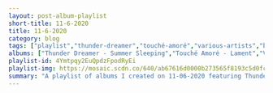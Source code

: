 ```yaml
---
layout: post-album-playlist
short-title: 11-6-2020
title: 11-6-2020
category: blog
tags: ["playlist","thunder-dreamer","touché-amoré","various-artists","babasónicos","nada-surf","various-artists","the-elwins","james-blake","mac-demarco","various-artists","bright-eyes","bright-eyes","sufjan-stevens"]
albums: ["Thunder Dreamer - Summer Sleeping","Touché Amoré - Lament","Various Artists - Wherever I Go, I Want To Leave","Babasónicos - Delivery 2 (México)","Nada Surf - Stories Going 'Round","Various Artists - Sour Lemon","The Elwins - IV","James Blake - Before","Mac DeMarco - Other Here Comes The Cowboy Demos","Various Artists - 10 Songs","Bright Eyes - Down in the Weeds, Where the World Once Was","Bright Eyes - Miracle of Life","Sufjan Stevens - The Ascension"]
playlist-id: 4Ymtpqy2EuQpdzFpodRyEi
playlist-img: https://mosaic.scdn.co/640/ab67616d0000b273565f8193c5d0fcc97143b0e2ab67616d0000b273ae701db5f364d06e69da7fd7ab67616d0000b273b40186f260e20637a1084d10ab67616d0000b273cf9eaa83accb916c0ed2797b
summary: "A playlist of albums I created on 11-06-2020 featuring Thunder Dreamer, Touché Amoré, Various Artists, Babasónicos, Nada Surf, Various Artists, The Elwins, James Blake, Mac DeMarco, Various Artists, Bright Eyes, Bright Eyes, and Sufjan Stevens."
---
```

